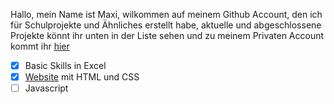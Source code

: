 Hallo, mein Name ist Maxi, wilkommen auf meinem Github Account, den ich für Schulprojekte und Ähnliches erstellt habe, aktuelle und abgeschlossene Projekte könnt ihr unten in der Liste sehen und zu meinem Privaten Account kommt ihr [hier](https://github.com/maxiamzocken)

- [x] Basic Skills in Excel 
- [x] [Website](https://maxiiischool.github.io/) mit HTML und CSS
- [ ] Javascript

